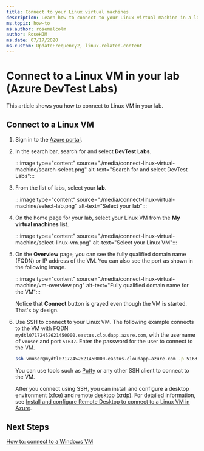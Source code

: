 ```yaml
---
title: Connect to your Linux virtual machines
description: Learn how to connect to your Linux virtual machine in a lab (Azure DevTest Labs)
ms.topic: how-to
ms.author: rosemalcolm
author: RoseHJM
ms.date: 07/17/2020
ms.custom: UpdateFrequency2, linux-related-content
---
```


# Connect to a Linux VM in your lab (Azure DevTest Labs)
This article shows you how to connect to Linux VM in your lab. 

## Connect to a Linux VM
1. Sign in to the [Azure portal](https://portal.azure.com).
1. In the search bar, search for and select **DevTest Labs**. 

    :::image type="content" source="./media/connect-linux-virtual-machine/search-select.png" alt-text="Search for and select DevTest Labs":::    
1. From the list of labs, select your **lab**.

    :::image type="content" source="./media/connect-linux-virtual-machine/select-lab.png" alt-text="Select your lab":::            
1. On the home page for your lab, select your Linux VM from the **My virtual machines** list. 

    :::image type="content" source="./media/connect-linux-virtual-machine/select-linux-vm.png" alt-text="Select your Linux VM":::        
5. On the **Overview** page, you can see the fully qualified domain name (FQDN) or IP address of the VM. You can also see the port as shown in the following image.

    :::image type="content" source="./media/connect-linux-virtual-machine/vm-overview.png" alt-text="Fully qualified domain name for the VM":::    

    Notice that **Connect** button is grayed even though the VM is started. That's by design.
6.  Use SSH to connect to your Linux VM. The following example connects to the VM with FQDN `mydtl07172452621450000.eastus.cloudapp.azure.com`, with the username of `vmuser` and port `51637`. Enter the password for the user to connect to the VM. 

    ```bash
    ssh vmuser@mydtl07172452621450000.eastus.cloudapp.azure.com -p 51637
    ```

    You can use tools such as [Putty](https://www.putty.org/) or any other SSH client to connect to the VM. 

    After you connect using SSH, you can install and configure a desktop environment ([xfce](https://www.xfce.org)) and remote desktop ([xrdp](http://www.xrdp.org/)).  For detailed information, see [Install and configure Remote Desktop to connect to a Linux VM in Azure](/azure/virtual-machines/linux/use-remote-desktop). 

## Next Steps
[How to: connect to a Windows VM](connect-windows-virtual-machine.md)
